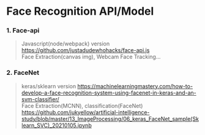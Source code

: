 # Face Recognition API/Model  

### 1. Face-api 
> Javascript(node/webpack) version  
> https://github.com/justadudewhohacks/face-api.js  
> Face Extraction(canvas img), Webcam Face Tracking...  

### 2. FaceNet
> keras/sklearn version
> https://machinelearningmastery.com/how-to-develop-a-face-recognition-system-using-facenet-in-keras-and-an-svm-classifier/  
> Face Extraction(MCNN), classification(FaceNet)  
> https://github.com/jukyellow/artificial-intelligence-study/blob/master/13_ImageProcessing/06_keras_FaceNet_sample(Sklearn_SVC)_20210105.ipynb  



